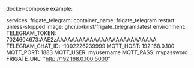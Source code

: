 docker-compose example:

services:
  frigate_telegram:
    container_name: frigate_telegram
    restart: unless-stopped
    image: ghcr.io/krisf/frigate_telegram:latest
    environment:
      TELEGRAM_TOKEN: 7024604673:AAE2zAAAAAAAAAAAAAAAAAAAAAAAAAAA
      TELEGRAM_CHAT_ID: -1002226239999
      MQTT_HOST: 192.168.0.100
      MQTT_PORT: 1883
      MQTT_USER: myusername
      MQTT_PASS: mypassword
      FRIGATE_URL: "http://192.168.0.100:5000"